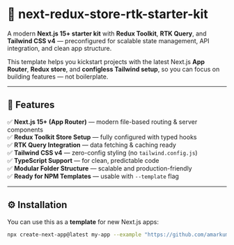 # 🚀 next-redux-store-rtk-starter-kit

A modern **Next.js 15+ starter kit** with **Redux Toolkit**, **RTK Query**, and **Tailwind CSS v4** — preconfigured for scalable state management, API integration, and clean app structure.

This template helps you kickstart projects with the latest Next.js **App Router**, **Redux store**, and **configless Tailwind setup**, so you can focus on building features — not boilerplate.

---

## 🧩 Features

✅ **Next.js 15+ (App Router)** — modern file-based routing & server components  
✅ **Redux Toolkit Store Setup** — fully configured with typed hooks  
✅ **RTK Query Integration** — data fetching & caching ready  
✅ **Tailwind CSS v4** — zero-config styling (no `tailwind.config.js`)  
✅ **TypeScript Support** — for clean, predictable code  
✅ **Modular Folder Structure** — scalable and production-friendly  
✅ **Ready for NPM Templates** — usable with `--template` flag

---

## ⚙️ Installation

You can use this as a **template** for new Next.js apps:

```bash
npx create-next-app@latest my-app --example "https://github.com/amarkumar55/next-redux-store-rtk-starter-kit"
```
